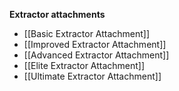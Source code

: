 **Extractor attachments**

- [[Basic Extractor Attachment]]
- [[Improved Extractor Attachment]]
- [[Advanced Extractor Attachment]]
- [[Elite Extractor Attachment]]
- [[Ultimate Extractor Attachment]]

